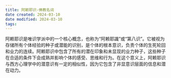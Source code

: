 ```yaml
---
title: 阿赖耶识-佛教名词
date created: 2024-03-10
date modified: 2024-03-10
tags:
---
```

阿赖耶识是唯识学派中的一个核心概念，也称为“阿赖耶識”或“第八识”。它被视为存储所有个体经验的种子或潜能的识别，是个体的根本意识，负责个体的生死轮回和业力的连续。阿赖耶识中包含了所有的潜在印象和未显现的业力种子，这些种子在合适的条件下会成熟并影响个体的感受、思维和行为。在这个意义上，阿赖耶识与西方心理学中的潜意识有一定的相似性，因为它包含了非显意识层面的信息和潜在动力。